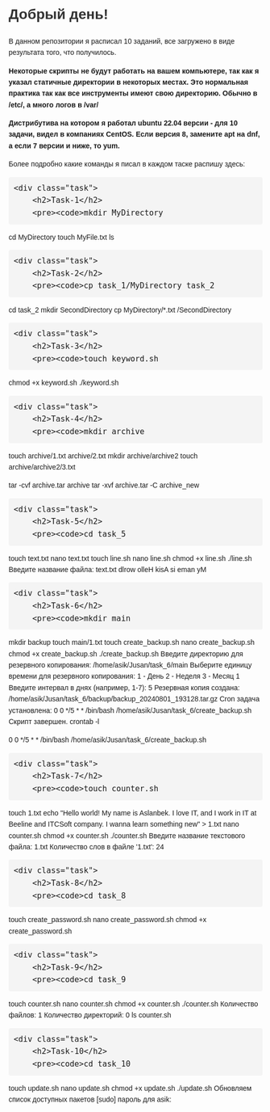 <!DOCTYPE html>
<html lang="ru">
<head>
    <meta charset="UTF-8">
    <meta name="viewport" content="width=device-width, initial-scale=1.0">
    <title>Задания</title>
    <style>
        body {
            font-family: Arial, sans-serif;
            line-height: 1.6;
            margin: 20px;
        }
        h1 {
            color: #333;
        }
        code {
            background: #f4f4f4;
            padding: 2px 4px;
            border-radius: 4px;
            font-size: 1.1em;
        }
        pre {
            background: #f4f4f4;
            padding: 10px;
            border-radius: 4px;
            overflow-x: auto;
        }
        .task {
            margin-bottom: 20px;
        }
        .task h2 {
            color: #555;
        }
    </style>
</head>
<body>
    <h1>Добрый день!</h1>
    <p>В данном репозитории я расписал 10 заданий, все загружено в виде результата того, что получилось.</p>
    <p><strong>Некоторые скрипты не будут работать на вашем компьютере, так как я указал статичные директории в некоторых местах. Это нормальная практика так как все инструменты имеют свою директорию. Обычно в /etc/, а много логов в /var/</strong></p>
    <p><strong>Дистрибутива на котором я работал ubuntu 22.04 версии - для 10 задачи, видел в компаниях CentOS. Если версия 8, замените apt на dnf, а если 7 версии и ниже, то yum.</strong></p>
    <p>Более подробно какие команды я писал в каждом таске распишу здесь:</p>

    <div class="task">
        <h2>Task-1</h2>
        <pre><code>mkdir MyDirectory
cd MyDirectory
touch MyFile.txt
ls</code></pre>
    </div>

    <div class="task">
        <h2>Task-2</h2>
        <pre><code>cp task_1/MyDirectory task_2
cd task_2
mkdir SecondDirectory
cp MyDirectory/*.txt /SecondDirectory</code></pre>
    </div>

    <div class="task">
        <h2>Task-3</h2>
        <pre><code>touch keyword.sh
chmod +x keyword.sh
./keyword.sh</code></pre>
    </div>

    <div class="task">
        <h2>Task-4</h2>
        <pre><code>mkdir archive
touch archive/1.txt archive/2.txt
mkdir archive/archive2
touch archive/archive2/3.txt

tar -cvf archive.tar archive
tar -xvf archive.tar -C archive_new</code></pre>
    </div>

    <div class="task">
        <h2>Task-5</h2>
        <pre><code>cd task_5
touch text.txt
nano text.txt
touch line.sh
nano line.sh
chmod +x line.sh
./line.sh
Введите название файла: text.txt
dlrow olleH
kisA si eman yM</code></pre>
    </div>

    <div class="task">
        <h2>Task-6</h2>
        <pre><code>mkdir main
mkdir backup
touch main/1.txt
touch create_backup.sh
nano create_backup.sh
chmod +x create_backup.sh
./create_backup.sh
Введите директорию для резервного копирования:
/home/asik/Jusan/task_6/main
Выберите единицу времени для резервного копирования:
1 - День
2 - Неделя
3 - Месяц
1
Введите интервал в днях (например, 1-7):
5
Резервная копия создана: /home/asik/Jusan/task_6/backup/backup_20240801_193128.tar.gz
Cron задача установлена: 0 0 */5 * * /bin/bash /home/asik/Jusan/task_6/create_backup.sh
Скрипт завершен.
crontab -l

0 0 */5 * * /bin/bash /home/asik/Jusan/task_6/create_backup.sh</code></pre>
    </div>

    <div class="task">
        <h2>Task-7</h2>
        <pre><code>touch counter.sh
touch 1.txt
echo "Hello world! My name is Aslanbek. I love IT, and I work in IT at Beeline and ITCSoft company. I wanna learn something new" > 1.txt
nano counter.sh
chmod +x counter.sh
./counter.sh
Введите название текстового файла: 1.txt
Количество слов в файле '1.txt': 24</code></pre>
    </div>

    <div class="task">
        <h2>Task-8</h2>
        <pre><code>cd task_8
touch create_password.sh
nano create_password.sh
chmod +x create_password.sh</code></pre>
    </div>

    <div class="task">
        <h2>Task-9</h2>
        <pre><code>cd task_9
touch counter.sh
nano counter.sh
chmod +x counter.sh
./counter.sh
Количество файлов: 1
Количество директорий: 0
ls
counter.sh</code></pre>
    </div>

    <div class="task">
        <h2>Task-10</h2>
        <pre><code>cd task_10
touch update.sh
nano update.sh
chmod +x update.sh
./update.sh
Обновляем список доступных пакетов
[sudo] пароль для asik:</code></pre>
    </div>
</body>
</html>
